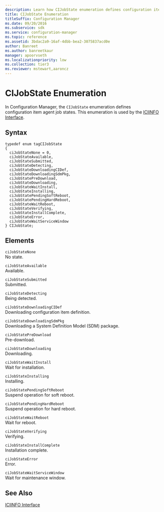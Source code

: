 ```yaml
---
description: Learn how CIJobState enumeration defines configuration item agent job states and is used by ICIINFO Interface.
title: CIJobState Enumeration
titleSuffix: Configuration Manager
ms.date: 09/20/2016
ms.subservice: sdk
ms.service: configuration-manager
ms.topic: reference
ms.assetid: 3bdac2a9-16af-4dbb-bea2-3075837acd0e
author: Banreet
ms.author: banreetkaur
manager: apoorvseth
ms.localizationpriority: low
ms.collection: tier3
ms.reviewer: mstewart,aaroncz 
---
```

# CIJobState Enumeration
In Configuration Manager, the `CIJobState` enumeration defines configuration item agent job states. This enumeration is used by the [ICIINFO Interface](../../../../../develop/reference/core/clients/client-classes/iciinfo-interface.md).  

## Syntax  

```  
typedef enum tagCIJobState  
{  
  ciJobStateNone = 0,  
  ciJobStateAvailable,  
  ciJobStateSubmitted,  
  ciJobStateDetecting,  
  ciJobStateDownloadingCIDef,  
  ciJobStateDownloadingSdmPkg,  
  ciJobStatePreDownload,  
  ciJobStateDownloading,  
  ciJobStateWaitInstall,  
  ciJobStateInstalling,  
  ciJobStatePendingSoftReboot,  
  ciJobStatePendingHardReboot,  
  ciJobStateWaitReboot,  
  ciJobStateVerifying,  
  ciJobStateInstallComplete,  
  ciJobStateError,  
  ciJobStateWaitServiceWindow  
} CIJobState;  
```  

## Elements  
 `ciJobStateNone`  
 No state.  

 `ciJobStateAvailable`  
 Available.  

 `ciJobStateSubmitted`  
 Submitted.  

 `ciJobStateDetecting`  
 Being detected.  

 `ciJobStateDownloadingCIDef`  
 Downloading configuration item definition.  

 `ciJobStateDownloadingSdmPkg`  
 Downloading a System Definition Model (SDM) package.  

 `ciJobStatePreDownload`  
 Pre-download.  

 `ciJobStateDownloading`  
 Downloading.  

 `ciJobStateWaitInstall`  
 Wait for installation.  

 `ciJobStateInstalling`  
 Installing.  

 `ciJobStatePendingSoftReboot`  
 Suspend operation for soft reboot.  

 `ciJobStatePendingHardReboot`  
 Suspend operation for hard reboot.  

 `ciJobStateWaitReboot`  
 Wait for reboot.  

 `ciJobStateVerifying`  
 Verifying.  

 `ciJobStateInstallComplete`  
 Installation complete.  

 `ciJobStateError`  
 Error.  

 `ciJobStateWaitServiceWindow`  
 Wait for maintenance window.  

## See Also  
 [ICIINFO Interface](../../../../../develop/reference/core/clients/client-classes/iciinfo-interface.md)
